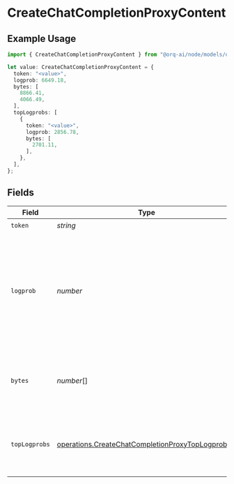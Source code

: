 # CreateChatCompletionProxyContent

## Example Usage

```typescript
import { CreateChatCompletionProxyContent } from "@orq-ai/node/models/operations";

let value: CreateChatCompletionProxyContent = {
  token: "<value>",
  logprob: 6649.18,
  bytes: [
    8866.41,
    4066.49,
  ],
  topLogprobs: [
    {
      token: "<value>",
      logprob: 2856.78,
      bytes: [
        2701.11,
      ],
    },
  ],
};
```

## Fields

| Field                                                                                                                                                              | Type                                                                                                                                                               | Required                                                                                                                                                           | Description                                                                                                                                                        |
| ------------------------------------------------------------------------------------------------------------------------------------------------------------------ | ------------------------------------------------------------------------------------------------------------------------------------------------------------------ | ------------------------------------------------------------------------------------------------------------------------------------------------------------------ | ------------------------------------------------------------------------------------------------------------------------------------------------------------------ |
| `token`                                                                                                                                                            | *string*                                                                                                                                                           | :heavy_check_mark:                                                                                                                                                 | The token.                                                                                                                                                         |
| `logprob`                                                                                                                                                          | *number*                                                                                                                                                           | :heavy_check_mark:                                                                                                                                                 | The log probability of this token, if it is within the top 20 most likely tokens. Otherwise, the value -9999.0 is used to signify that the token is very unlikely. |
| `bytes`                                                                                                                                                            | *number*[]                                                                                                                                                         | :heavy_check_mark:                                                                                                                                                 | A list of integers representing the UTF-8 bytes representation of the token.                                                                                       |
| `topLogprobs`                                                                                                                                                      | [operations.CreateChatCompletionProxyTopLogprobs](../../models/operations/createchatcompletionproxytoplogprobs.md)[]                                               | :heavy_check_mark:                                                                                                                                                 | List of the most likely tokens and their log probability, at this token position.                                                                                  |